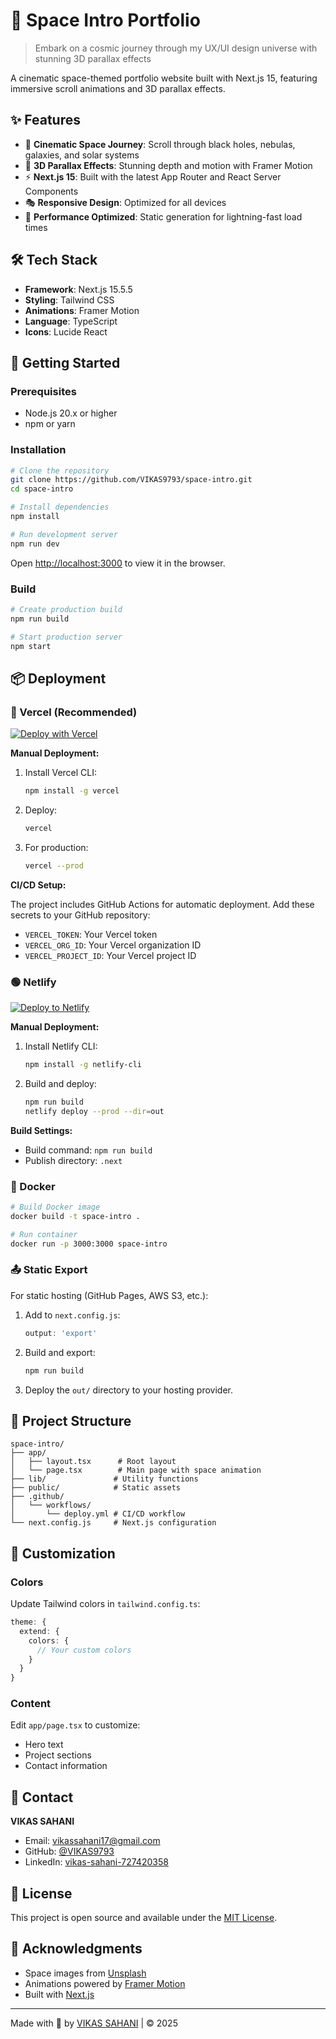 # 🚀 Space Intro Portfolio

> Embark on a cosmic journey through my UX/UI design universe with stunning 3D parallax effects

A cinematic space-themed portfolio website built with Next.js 15, featuring immersive scroll animations and 3D parallax effects.

## ✨ Features

- 🌌 **Cinematic Space Journey**: Scroll through black holes, nebulas, galaxies, and solar systems
- 🎨 **3D Parallax Effects**: Stunning depth and motion with Framer Motion
- ⚡ **Next.js 15**: Built with the latest App Router and React Server Components
- 🎭 **Responsive Design**: Optimized for all devices
- 🚀 **Performance Optimized**: Static generation for lightning-fast load times

## 🛠️ Tech Stack

- **Framework**: Next.js 15.5.5
- **Styling**: Tailwind CSS
- **Animations**: Framer Motion
- **Language**: TypeScript
- **Icons**: Lucide React


## 🚀 Getting Started

### Prerequisites

- Node.js 20.x or higher
- npm or yarn

### Installation

```bash
# Clone the repository
git clone https://github.com/VIKAS9793/space-intro.git
cd space-intro

# Install dependencies
npm install

# Run development server
npm run dev
```

Open [http://localhost:3000](http://localhost:3000) to view it in the browser.

### Build

```bash
# Create production build
npm run build

# Start production server
npm start
```



## 📦 Deployment

### 🔷 Vercel (Recommended)

[![Deploy with Vercel](https://vercel.com/button)](https://vercel.com/new/clone?repository-url=https://github.com/VIKAS9793/space-intro)

**Manual Deployment:**

1. Install Vercel CLI:
   ```bash
   npm install -g vercel
   ```

2. Deploy:
   ```bash
   vercel
   ```

3. For production:
   ```bash
   vercel --prod
   ```

**CI/CD Setup:**

The project includes GitHub Actions for automatic deployment. Add these secrets to your GitHub repository:

- `VERCEL_TOKEN`: Your Vercel token
- `VERCEL_ORG_ID`: Your Vercel organization ID
- `VERCEL_PROJECT_ID`: Your Vercel project ID

### 🟢 Netlify

[![Deploy to Netlify](https://www.netlify.com/img/deploy/button.svg)](https://app.netlify.com/start/deploy?repository=https://github.com/VIKAS9793/space-intro)

**Manual Deployment:**

1. Install Netlify CLI:
   ```bash
   npm install -g netlify-cli
   ```

2. Build and deploy:
   ```bash
   npm run build
   netlify deploy --prod --dir=out
   ```

**Build Settings:**
- Build command: `npm run build`
- Publish directory: `.next`

### 🐳 Docker

```bash
# Build Docker image
docker build -t space-intro .

# Run container
docker run -p 3000:3000 space-intro
```

### 📤 Static Export

For static hosting (GitHub Pages, AWS S3, etc.):

1. Add to `next.config.js`:
   ```js
   output: 'export'
   ```

2. Build and export:
   ```bash
   npm run build
   ```

3. Deploy the `out/` directory to your hosting provider.

## 📂 Project Structure

```
space-intro/
├── app/
│   ├── layout.tsx      # Root layout
│   └── page.tsx        # Main page with space animation
├── lib/               # Utility functions
├── public/            # Static assets
├── .github/
│   └── workflows/
│       └── deploy.yml # CI/CD workflow
└── next.config.js     # Next.js configuration
```

## 🎨 Customization

### Colors

Update Tailwind colors in `tailwind.config.ts`:

```ts
theme: {
  extend: {
    colors: {
      // Your custom colors
    }
  }
}
```

### Content

Edit `app/page.tsx` to customize:
- Hero text
- Project sections
- Contact information

## 📧 Contact

**VIKAS SAHANI**

- Email: [vikassahani17@gmail.com](mailto:vikassahani17@gmail.com)
- GitHub: [@VIKAS9793](https://github.com/VIKAS9793)
- LinkedIn: [vikas-sahani-727420358](https://www.linkedin.com/in/vikas-sahani-727420358)

## 📄 License

This project is open source and available under the [MIT License](LICENSE).

## 🙏 Acknowledgments

- Space images from [Unsplash](https://unsplash.com)
- Animations powered by [Framer Motion](https://www.framer.com/motion/)
- Built with [Next.js](https://nextjs.org)

---

Made with 💙 by [VIKAS SAHANI](https://github.com/VIKAS9793) | © 2025
